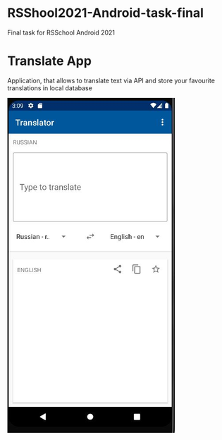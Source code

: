 # RSShool2021-Android-task-final
Final task for RSSchool Android 2021

# Translate App
Application, that allows to translate text via API and store your favourite translations in local database

![Screenshot](/images/screenshot.jpg)